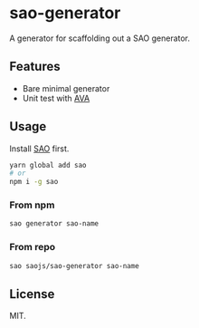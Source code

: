 # sao-generator

A generator for scaffolding out a SAO generator.

## Features

- Bare minimal generator
- Unit test with [AVA](https://ava.li)

## Usage

Install [SAO](https://github.com/egoist/sao) first.

```bash
yarn global add sao
# or
npm i -g sao
```

### From npm

```bash
sao generator sao-name
```

### From repo

```bash
sao saojs/sao-generator sao-name
```

## License

MIT.

